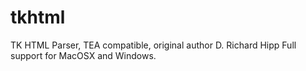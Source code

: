 # tkhtml
TK HTML Parser, TEA compatible, original author D. Richard Hipp
Full support for MacOSX and Windows.
